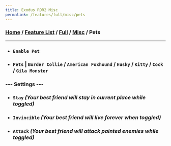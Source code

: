 ```yaml
---
title: Exodus RDR2 Misc
permalink: /features/full/misc/pets
---
```

### [Home](/) / [Feature List](/features) / [Full](/features/full) / [Misc](/features/full/misc) / Pets
---
- ### `Enable Pet`
- ### `Pets` | `Border Collie` / `American Foxhound` / `Husky` / `Kitty` / `Cock` / `Gila Monster`
### --- Settings ---
- ### `Stay` *(Your best friend will stay in current place while toggled)*
- ### `Invincible` *(Your best friend will live forever when toggled)*
- ### `Attack` *(Your best friend will attack painted enemies while toggled)*
